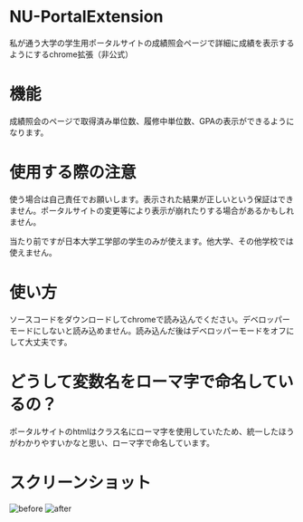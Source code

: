 # NU-PortalExtension
私が通う大学の学生用ポータルサイトの成績照会ページで詳細に成績を表示するようにするchrome拡張（非公式）

# 機能
成績照会のページで取得済み単位数、履修中単位数、GPAの表示ができるようになります。
# 使用する際の注意
使う場合は自己責任でお願いします。表示された結果が正しいという保証はできません。ポータルサイトの変更等により表示が崩れたりする場合があるかもしれません。

当たり前ですが日本大学工学部の学生のみが使えます。他大学、その他学校では使えません。
# 使い方
ソースコードをダウンロードしてchromeで読み込んでください。デベロッパーモードにしないと読み込めません。読み込んだ後はデベロッパーモードをオフにして大丈夫です。

# どうして変数名をローマ字で命名しているの？
ポータルサイトのhtmlはクラス名にローマ字を使用していたため、統一したほうがわかりやすいかなと思い、ローマ字で命名しています。

# スクリーンショット
![before](https://user-images.githubusercontent.com/108214765/177471210-7e5fee90-2ea4-4f83-b4f8-a0c041060c86.png)
![after](https://user-images.githubusercontent.com/108214765/177490613-9a87a7a1-3808-497a-bb96-10cc6725a073.png)
